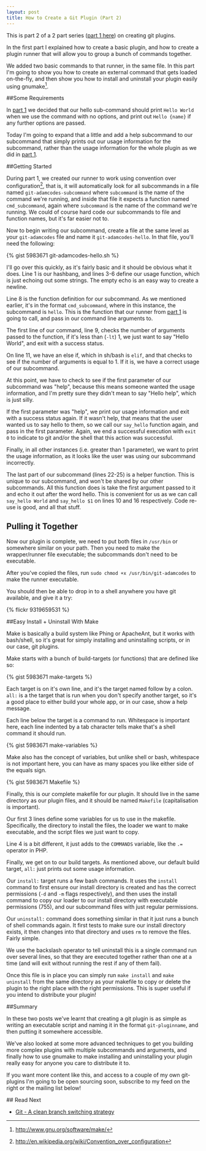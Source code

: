 ```yaml
---
layout: post
title: How to Create a Git Plugin (Part 2)
---
```


This is part 2 of a 2 part series ([part 1 here](/2013/07/12/how-to-create-git-plugin.html)) on creating git plugins.

In the first part I explained how to create a basic plugin, and how to create a plugin runner that will allow you to group a bunch of commands together.

We added two basic commands to that runner, in the same file.  In this part I'm going to show you how to create an external command that gets loaded on-the-fly, and then show you how to install and uninstall your plugin easily using gnumake[^1].

##Some Requirements

In [part 1](/2013/07/12/how-to-create-git-plugin.html) we decided that our hello sub-command should print `Hello World` when we use the command with no options, and print out `Hello {name}` if any further options are passed.

Today I'm going to expand that a little and add a help subcommand to our subcommand that simply prints out our usage information for the subcommand, rather than the usage information for the whole plugin as we did in [part 1](/2013/07/12/how-to-create-git-plugin.html).

##Getting Started

During part 1, we created our runner to work using convention over configuration[^2], that is, it will automatically look for all subcommands in a file named `git-adamcodes-subcommand` where `subcommand` is the name of the command we're running, and inside that file it expects a function named `cmd_subcommand`, again where `subcommand` is the name of the command we're running.  We could of course hard code our subcommands to file and function names, but it's far easier not to.

Now to begin writing our subcommand, create a file at the same level as your `git-adamcodes` file and name it `git-adamcodes-hello`.  In that file, you'll need the following:

{% gist 5983671 git-adamcodes-hello.sh %}

I'll go over this quickly, as it's fairly basic and it should be obvious what it does.  Line 1 is our hashbang, and lines 3-6 define our usage function, which is just echoing out some strings.  The empty echo is an easy way to create a newline.

Line 8 is the function definition for our subcommand.  As we mentioned earlier, it's in the format `cmd_subcommand`, where in this instance, the subcommand is `hello`.  This is the function that our runner from [part 1](/2013/07/12/how-to-create-git-plugin.html) is going to call, and pass in our command line arguments to.

The first line of our command, line 9, checks the number of arguments passed to the function, if it's less than (`-lt`) 1, we just want to say "Hello World", and exit with a success status.

On line 11, we have an else if, which in sh/bash is `elif`, and that checks to see if the number of arguments is equal to 1.  If it is, we have a correct usage of our subcommand.

At this point, we have to check to see if the first parameter of our subcommand was "help", because this means someone wanted the usage information, and I'm pretty sure they didn't mean to say "Hello help", which is just silly.

If the first parameter was "help", we print our usage information and exit with a success status again.  If it wasn't help, that means that the user wanted us to say hello to them, so we call our `say_hello` function again, and pass in the first parameter.  Again, we end a successful execution with `exit 0` to indicate to git and/or the shell that this action was successful.

Finally, in all other instances (i.e. greater than 1 parameter), we want to print the usage information, as it looks like the user was using our subcommand incorrectly.

The last part of our subcommand (lines 22-25) is a helper function.  This is unique to our subcommand, and won't be shared by our other subcommands.  All this function does is take the first argument passed to it and echo it out after the word hello.  This is convenient for us as we can call `say_hello World` and `say_hello $1` on lines 10 and 16 respectively.  Code re-use is good, and all that stuff.

## Pulling it Together

Now our plugin is complete, we need to put both files in `/usr/bin` or somewhere similar on your path.  Then you need to make the wrapper/runner file executable; the subcommands don't need to be executable.

After you've copied the files, run `sudo chmod +x /usr/bin/git-adamcodes` to make the runner executable.

You should then be able to drop in to a shell anywhere you have git available, and give it a try:

{% flickr 9319659531 %}

##Easy Install + Uninstall With Make

Make is basically a build system like Phing or ApacheAnt, but it works with bash/shell, so it's great for simply installing and uninstalling scripts, or in our case, git plugins.

Make starts with a bunch of build-targets (or functions) that are defined like so:

{% gist 5983671 make-targets %}

Each target is on it's own line, and it's the target named follow by a colon.  `all:` is a the target that is run when you don't specify another target, so it's a good place to either build your whole app, or in our case, show a help message.

Each line below the target is a command to run.  Whitespace is important here, each line indented by a tab character tells make that's a shell command it should run.

{% gist 5983671 make-variables %}

Make also has the concept of variables, but unlike shell or bash, whitespace is not important here, you can have as many spaces you like either side of the equals sign.

{% gist 5983671 Makefile %}

Finally, this is our complete makefile for our plugin.  It should live in the same directory as our plugin files, and it should be named `Makefile` (capitalisation is important).

Our first 3 lines define some variables for us to use in the makefile.  Specifically, the directory to install the files, the loader we want to make executable, and the script files we just want to copy.

Line 4 is a bit different, it just adds to the `COMMANDS` variable, like the `.=` operator in PHP.

Finally, we get on to our build targets.  As mentioned above, our default build target, `all:` just prints out some usage information.

Our `install:` target runs a few bash commands.  It uses the `install` command to first ensure our install directory is created and has the correct permissions (`-d` and `-m` flags respectively), and then uses the install command to copy our loader to our install directory with executable permissions (755), and our subcommand files with just regular permissions.

Our `uninstall:` command does something similar in that it just runs a bunch of shell commands again.  It first tests to make sure our install directory exists, it then changes into that directory and uses `rm` to remove the files.  Fairly simple.

We use the backslash operator to tell uninstall this is a single command run over several lines, so that they are executed together rather than one at a time (and will exit without running the rest if any of them fail).

Once this file is in place you can simply run `make install` and `make uninstall` from the same directory as your makefile to copy or delete the plugin to the right place with the right permissions.  This is super useful if you intend to distribute your plugin!

##Summary

In these two posts we've learnt that creating a git plugin is as simple as writing an executable script and naming it in the format `git-pluginname`, and then putting it somewhere accessible.

We've also looked at some more advanced techniques to get you building more complex plugins with multiple subcommands and arguments, and finally how to use gnumake to make installing and uninstalling your plugin really easy for anyone you care to distribute it to.

If you want more content like this, and access to a couple of my own git-plugins I'm going to be open sourcing soon, subscribe to my feed on the right or the mailing list below!

## Read Next

* [Git - A clean branch switching strategy](/2012/08/03/git-cleanly-move-between-branches.html)

[^1]: http://www.gnu.org/software/make/
[^2]: http://en.wikipedia.org/wiki/Convention_over_configuration
